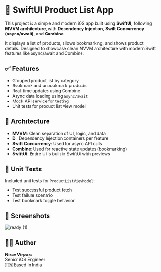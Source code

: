 # 📱 SwiftUI Product List App

This project is a simple and modern iOS app built using **SwiftUI**, following **MVVM architecture**, with **Dependency Injection**, **Swift Concurrency (async/await)**, and **Combine**.

It displays a list of products, allows bookmarking, and shows product details. Designed to showcase clean MVVM architecture with modern Swift features like async/await and Combine.


## ✅ Features

- Grouped product list by category
- Bookmark and unbookmark products
- Real-time updates using Combine
- Async data loading using `async/await`
- Mock API service for testing
- Unit tests for product list view model

## 🧱 Architecture

- **MVVM**: Clean separation of UI, logic, and data
- **DI**: Dependency Injection containers per feature
- **Swift Concurrency**: Used for async API calls
- **Combine**: Used for reactive state updates (bookmarking)
- **SwiftUI**: Entire UI is built in SwiftUI with previews

 ## 🧪 Unit Tests

Included unit tests for `ProductListViewModel`:

- Test successful product fetch
- Test failure scenario
- Test bookmark toggle behavior

## 📸 Screenshots

![ready (1)](https://github.com/user-attachments/assets/bc65e2e0-d38c-4bf8-bb83-78da16a95919)

## 🧑‍💻 Author

**Nirav Virpara**  
Senior iOS Engineer  
🇮🇳 Based in India    
